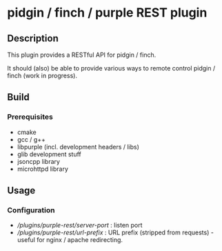 # pidgin / finch / purple REST plugin

## Description

This plugin provides a RESTful API for pidgin / finch.

It should (also) be able to provide various ways to remote control pidgin / finch (work in
progress).

## Build

### Prerequisites

* cmake
* gcc / g++
* libpurple (incl. development headers / libs)
* glib development stuff
* jsoncpp library
* microhttpd library

## Usage

### Configuration

* _/plugins/purple-rest/server-port_ : listen port
* _/plugins/purple-rest/url-prefix_ : URL prefix (stripped from requests) - useful for
nginx / apache redirecting.
